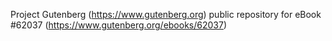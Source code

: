 Project Gutenberg (https://www.gutenberg.org) public repository for eBook #62037 (https://www.gutenberg.org/ebooks/62037)

